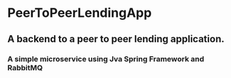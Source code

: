 # PeerToPeerLendingApp
## A backend to a peer to peer lending application.
### A simple microservice using Jva Spring Framework and RabbitMQ

